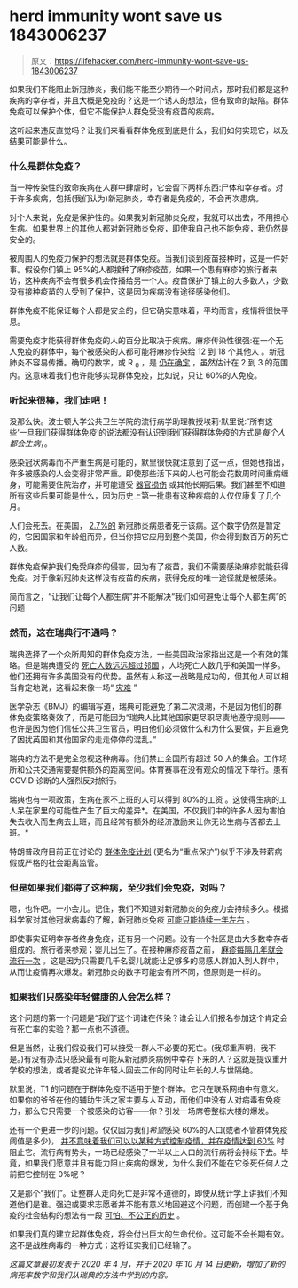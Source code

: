 # herd immunity wont save us 1843006237

> 原文：<https://lifehacker.com/herd-immunity-wont-save-us-1843006237>

如果我们不能阻止新冠肺炎，我们能不能至少期待一个时间点，那时我们都是这种疾病的幸存者，并且大概是免疫的？这是一个诱人的想法，但有致命的缺陷。群体免疫可以保护个体，但它不能保护人群免受没有疫苗的疾病。

这听起来违反直觉吗？让我们来看看群体免疫到底是什么，我们如何实现它，以及结果可能是什么。



### 什么是群体免疫？

当一种传染性的致命疾病在人群中肆虐时，它会留下两样东西:尸体和幸存者。对于许多疾病，包括(我们认为)新冠肺炎，幸存者是免疫的，不会再次患病。

对个人来说，免疫是保护性的。如果我对新冠肺炎免疫，我就可以出去，不用担心生病。如果世界上的其他人都对新冠肺炎免疫，即使我自己也不能免疫，我仍然是安全的。

被周围人的免疫力保护的想法就是群体免疫。当我们谈到疫苗接种时，这是一件好事。假设你们镇上 95%的人都接种了麻疹疫苗。如果一个患有麻疹的旅行者来访，这种疾病不会有很多机会传播给另一个人。疫苗保护了镇上的大多数人，少数没有接种疫苗的人受到了保护，这是因为疾病没有途径感染他们。



群体免疫不能保证每个人都是安全的，但它确实意味着，平均而言，疫情将很快平息。

需要免疫才能获得群体免疫的人的百分比取决于疾病。麻疹传染性很强:在一个无人免疫的群体中，每个被感染的人都可能将麻疹传染给 12 到 18 个其他人 。新冠肺炎不容易传播。确切的数字，或 R <sub>0</sub> ，是 [仍在确定](https://lifehacker.com/what-is-the-coronaviruss-r0-and-why-does-it-matter-1841264885) ，虽然估计在 2 到 3 的范围内。这意味着我们也许能够实现群体免疫，比如说，只让 60%的人免疫。

### 听起来很棒，我们走吧！

没那么快。波士顿大学公共卫生学院的流行病学助理教授埃莉·默里说:“所有这些‘一旦我们获得群体免疫’的说法都没有认识到我们获得群体免疫的方式是*每个人都会生病*，。



感染冠状病毒而不严重生病是可能的，默里很快就注意到了这一点，但她也指出，许多被感染的人会变得非常严重。即使那些活下来的人也可能会花数周时间重病缠身，可能需要住院治疗，并可能遭受 [器官损伤](https://www.pbs.org/newshour/show/why-doctors-are-worried-about-severe-kidney-damage-in-some-covid-19-patients) 或其他长期后果。我们甚至不知道所有这些后果可能是什么，因为历史上第一批患有这种疾病的人仅仅康复了几个月。

人们会死去。在美国， [2.7%的](https://coronavirus.jhu.edu/data/mortality) 新冠肺炎病患者死于该病。这个数字仍然是暂定的，它因国家和年龄组而异，但当你把它应用到整个美国，你会得到数百万的死亡人数。

群体免疫保护我们免受麻疹的侵害，因为有了疫苗，我们不需要感染麻疹就能获得免疫。对于像新冠肺炎这样没有疫苗的疾病，获得免疫的唯一途径就是被感染。

简而言之，“让我们让每个人都生病”并不能解决“我们如何避免让每个人都生病”的问题



### 然而，这在瑞典行不通吗？

瑞典选择了一个众所周知的群体免疫方法，一些美国政治家指出这是一个有效的策略。但是瑞典遭受的 [死亡人数远远超过邻国](https://time.com/5899432/sweden-coronovirus-disaster) ，人均死亡人数几乎和美国一样多。他们还拥有许多美国没有的优势。虽然有人称这一战略是成功的，但其他人可以相当肯定地说，这看起来像一场“ [灾难](https://time.com/5899432/sweden-coronovirus-disaster) ”

医学杂志《BMJ》的编辑写道，瑞典可能避免了第二次浪潮，不是因为他们的群体免疫策略奏效了，而是可能因为“瑞典人比其他国家更尽职尽责地遵守规则——也许是因为他们信任公共卫生官员，明白他们必须做什么和为什么要做，并且避免了困扰英国和其他国家的走走停停的混乱。”

瑞典的方法不是完全忽视这种病毒。他们禁止全国所有超过 50 人的集会。工作场所和公共交通需要提供额外的距离空间。体育赛事在没有观众的情况下举行。患有 COVID 诊断的人强烈反对旅行。

瑞典也有一项政策，生病在家不上班的人可以得到 80%的工资 。这使得生病的工人呆在家里的可能性产生了巨大的差异*。在美国，不仅我们中的许多人因为害怕失去收入而生病去上班，而且经常有额外的经济激励来让你无论生病与否都去上班。*



特朗普政府目前正在讨论的 [群体免疫计划](https://www.buzzfeednews.com/article/stephaniemlee/herd-immunity-bhattacharya-atlas-barrington) (更名为“重点保护”)似乎不涉及带薪病假或严格的社会距离监管。

### 但是如果我们都得了这种病，至少我们会免疫，对吗？

嗯，也许吧。一小会儿。记住，我们不知道对新冠肺炎的免疫力会持续多久。根据科学家对其他冠状病毒的了解，新冠肺炎免疫 [可能只能持续一年左右](https://www.nytimes.com/2020/04/13/opinion/coronavirus-immunity.html) 。

即使事实证明幸存者终身免疫，还有另一个问题。没有一个社区是由大多数幸存者组成的。旅行者来参观；婴儿出生了。在接种麻疹疫苗之前， [麻疹每隔几年就会流行一次](https://www.ncbi.nlm.nih.gov/pmc/articles/PMC4741526) 。这是因为只需要几千名婴儿就能让足够多的易感人群加入到人群中，从而让疫情再次爆发。新冠肺炎的数字可能会有所不同，但原则是一样的。

### 如果我们只感染年轻健康的人会怎么样？

这个问题的第一个问题是“我们”这个词谁在传染？谁会让人们报名参加这个肯定会有死亡率的实验？那一点也不道德。



但是当然，让我们假设我们可以接受一群人不必要的死亡。(我郑重声明，我不是。)有没有办法只感染最有可能从新冠肺炎病例中幸存下来的人？这就是提议重开学校的想法，或者提议允许年轻人回去工作的同时让年长的人与世隔绝。

默里说，T1 的问题在于群体免疫不适用于整个群体。它只在联系网络中有意义。如果你的爷爷在他的辅助生活之家主要与人互动，而他们中没有人对病毒有免疫力，那么它只需要一个被感染的访客——你？引发一场席卷整栋大楼的爆发。

还有一个更进一步的问题。仅仅因为我们*希望*感染 60%的人口(或者不管群体免疫阈值是多少)， [并不意味着我们可以以某种方式控制疫情，并在疫情达到 60%](https://mynorthwest.com/1826408/carl-bergstrom-herd-immunity-coronavirus) 时阻止它。流行病有势头，一场已经感染了一半以上人口的流行病将会持续下去。毕竟，如果我们愿意并且有能力阻止疾病的爆发，为什么我们不能在它杀死任何人之前把它控制在 0%呢？

又是那个“我们”。让整群人走向死亡是非常不道德的，即使从统计学上讲我们不知道他们是谁。强迫或要求志愿者并不能有意义地回避这个问题，而创建一个基于免疫的社会结构的想法有一段 [可怕、不公正的历史](https://www.nytimes.com/2020/04/12/opinion/coronavirus-immunity-passports.html) 。



如果我们真的建立起群体免疫，将会付出巨大的生命代价。这可能不会长期有效。这不是战胜病毒的一种方式；这将证实我们已经输了。

*这篇文章最初发表于 2020 年 4 月，并于 2020 年 10 月 14 日更新，增加了新的病死率数字和我们从瑞典的方法中学到的内容。*